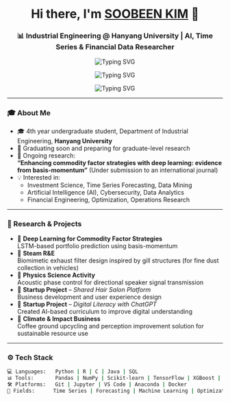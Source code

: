 <h1 align="center">Hi there, I'm <a href="https://github.com/soobeenkim" target="_blank">SOOBEEN KIM</a> 👋</h1>
<h3 align="center">📊 Industrial Engineering @ Hanyang University | AI, Time Series & Financial Data Researcher</h3>

<p align="center">
  <img src="https://readme-typing-svg.herokuapp.com?font=Fira+Code&size=22&duration=2500&pause=1000&center=true&width=450&lines=AI+%7C+Finance+%7C+Optimization+%7C" alt="Typing SVG" />
</p>

<p align="center">
  <img src="https://readme-typing-svg.herokuapp.com?font=Fira+Code&size=22&duration=2500&pause=1000&center=true&width=450&lines=Security;Data+Mining+%7C" alt="Typing SVG" />
</p>

<p align="center">
  <img src="https://readme-typing-svg.herokuapp.com?font=Fira+Code&size=22&duration=2500&pause=1000&center=true&width=450&lines=Time+Series+%7C+Forecasting+%7C" alt="Typing SVG" />
</p>

---

### 🎓 About Me

- 🎓 4th year undergraduate student, Department of Industrial Engineering, **Hanyang University**
- 📌 Graduating soon and preparing for graduate-level research
- 🧪 Ongoing research:  
  **“Enhancing commodity factor strategies with deep learning: evidence from basis-momentum”** (Under submission to an international journal)
- 💡 Interested in:
  - Investment Science, Time Series Forecasting, Data Mining  
  - Artificial Intelligence (AI), Cybersecurity, Data Analytics  
  - Financial Engineering, Optimization, Operations Research

---

### 🧠 Research & Projects

- 🧾 **Deep Learning for Commodity Factor Strategies**  
  LSTM-based portfolio prediction using basis-momentum  
- 🧪 **Steam R&E**  
  Biomimetic exhaust filter design inspired by gill structures (for fine dust collection in vehicles)  
- 📡 **Physics Science Activity**  
  Acoustic phase control for directional speaker signal transmission  
- 💼 **Startup Project** – *Shared Hair Salon Platform*  
  Business development and user experience design  
- 🤖 **Startup Project** – *Digital Literacy with ChatGPT*  
  Created AI-based curriculum to improve digital understanding  
- 🌱 **Climate & Impact Business**  
  Coffee ground upcycling and perception improvement solution for sustainable resource use

---

### ⚙️ Tech Stack

```bash
💻 Languages:   Python | R | C | Java | SQL  
📊 Tools:       Pandas | NumPy | Scikit-learn | TensorFlow | XGBoost | PyTorch  
🛠️ Platforms:   Git | Jupyter | VS Code | Anaconda | Docker  
🧮 Fields:      Time Series | Forecasting | Machine Learning | Optimization | Finance
